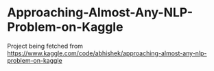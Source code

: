 # Approaching-Almost-Any-NLP-Problem-on-Kaggle
Project being fetched from  https://www.kaggle.com/code/abhishek/approaching-almost-any-nlp-problem-on-kaggle
